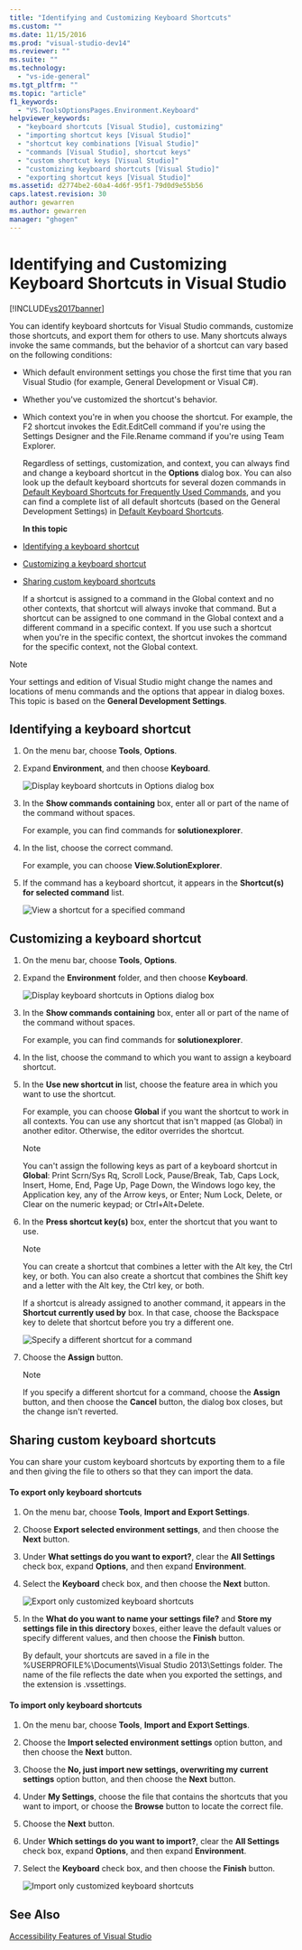 ```yaml
---
title: "Identifying and Customizing Keyboard Shortcuts"
ms.custom: ""
ms.date: 11/15/2016
ms.prod: "visual-studio-dev14"
ms.reviewer: ""
ms.suite: ""
ms.technology:
  - "vs-ide-general"
ms.tgt_pltfrm: ""
ms.topic: "article"
f1_keywords:
  - "VS.ToolsOptionsPages.Environment.Keyboard"
helpviewer_keywords:
  - "keyboard shortcuts [Visual Studio], customizing"
  - "importing shortcut keys [Visual Studio]"
  - "shortcut key combinations [Visual Studio]"
  - "commands [Visual Studio], shortcut keys"
  - "custom shortcut keys [Visual Studio]"
  - "customizing keyboard shortcuts [Visual Studio]"
  - "exporting shortcut keys [Visual Studio]"
ms.assetid: d2774be2-60a4-4d6f-95f1-79d0d9e55b56
caps.latest.revision: 30
author: gewarren
ms.author: gewarren
manager: "ghogen"
---
```

# Identifying and Customizing Keyboard Shortcuts in Visual Studio
[!INCLUDE[vs2017banner](../includes/vs2017banner.md)]

You can identify keyboard shortcuts for Visual Studio commands, customize those shortcuts, and export them for others to use. Many shortcuts always invoke the same commands, but the behavior of a shortcut can vary based on the following conditions:

- Which default environment settings you chose the first time that you ran Visual Studio (for example, General Development or Visual C#).

- Whether you've customized the shortcut's behavior.

- Which context you're in when you choose the shortcut. For example, the F2 shortcut invokes the Edit.EditCell command if you're using the Settings Designer and the File.Rename command if you're using Team Explorer.

  Regardless of settings, customization, and context, you can always find and change a keyboard shortcut in the **Options** dialog box. You can also look up the default keyboard shortcuts for several dozen commands in [Default Keyboard Shortcuts for Frequently Used Commands](../ide/default-keyboard-shortcuts-for-frequently-used-commands-in-visual-studio.md), and you can find a complete list of all default shortcuts (based on the General Development Settings) in [Default Keyboard Shortcuts](../ide/default-keyboard-shortcuts-in-visual-studio.md).

  **In this topic**

- [Identifying a keyboard shortcut](../ide/identifying-and-customizing-keyboard-shortcuts-in-visual-studio.md#bkmk_identify)

- [Customizing a keyboard shortcut](../ide/identifying-and-customizing-keyboard-shortcuts-in-visual-studio.md#bkmk_assign)

- [Sharing custom keyboard shortcuts](../ide/identifying-and-customizing-keyboard-shortcuts-in-visual-studio.md#bkmk_transfer)

  If a shortcut is assigned to a command in the Global context and no other contexts, that shortcut will always invoke that command. But a shortcut can be assigned to one command in the Global context and a different command in a specific context. If you use such a shortcut when you're in the specific context, the shortcut invokes the command for the specific context, not the Global context.

> [!NOTE]
>  Your settings and edition of Visual Studio might change the names and locations of menu commands and the options that appear in dialog boxes. This topic is based on the **General Development Settings**.

##  <a name="bkmk_identify"></a> Identifying a keyboard shortcut

1.  On the menu bar, choose **Tools**, **Options**.

2.  Expand **Environment**, and then choose **Keyboard**.

     ![Display keyboard shortcuts in Options dialog box](../ide/media/optionskeyboard.png "OptionsKeyboard")

3.  In the **Show commands containing** box, enter all or part of the name of the command without spaces.

     For example, you can find commands for **solutionexplorer**.

4.  In the list, choose the correct command.

     For example, you can choose **View.SolutionExplorer**.

5.  If the command has a keyboard shortcut, it appears in the **Shortcut(s) for selected command** list.

     ![View a shortcut for a specified command](../ide/media/viewshortcut.png "ViewShortcut")

##  <a name="bkmk_assign"></a> Customizing a keyboard shortcut

1.  On the menu bar, choose **Tools**, **Options**.

2.  Expand the **Environment** folder, and then choose **Keyboard**.

     ![Display keyboard shortcuts in Options dialog box](../ide/media/optionskeyboard.png "OptionsKeyboard")

3.  In the **Show commands containing** box, enter all or part of the name of the command without spaces.

     For example, you can find commands for **solutionexplorer**.

4.  In the list, choose the command to which you want to assign a keyboard shortcut.

5.  In the **Use new shortcut in** list, choose the feature area in which you want to use the shortcut.

     For example, you can choose **Global** if you want the shortcut to work in all contexts. You can use any shortcut that isn't mapped (as Global) in another editor. Otherwise, the editor overrides the shortcut.

    > [!NOTE]
    >  You can't assign the following keys as part of a keyboard shortcut in **Global**: Print Scrn/Sys Rq, Scroll Lock, Pause/Break, Tab, Caps Lock, Insert, Home, End, Page Up, Page Down, the Windows logo key, the Application key, any of the Arrow keys, or Enter; Num Lock, Delete, or Clear on the numeric keypad; or Ctrl+Alt+Delete.

6.  In the **Press shortcut key(s)** box, enter the shortcut that you want to use.

    > [!NOTE]
    >  You can create a shortcut that combines a letter with the Alt key, the Ctrl key, or both. You can also create a shortcut that combines the Shift key and a letter with the Alt key, the Ctrl key, or both.

     If a shortcut is already assigned to another command, it appears in the **Shortcut currently used by** box. In that case, choose the Backspace key to delete that shortcut before you try a different one.

     ![Specify a different shortcut for a command](../ide/media/reassignshortcut.png "ReassignShortcut")

7.  Choose the **Assign** button.

    > [!NOTE]
    >  If you specify a different shortcut for a command, choose the **Assign** button, and then choose the **Cancel** button, the dialog box closes, but the change isn't reverted.

##  <a name="bkmk_transfer"></a> Sharing custom keyboard shortcuts
 You can share your custom keyboard shortcuts by exporting them to a file and then giving the file to others so that they can import the data.

#### To export only keyboard shortcuts

1.  On the menu bar, choose **Tools**, **Import and Export Settings**.

2.  Choose **Export selected environment settings**, and then choose the **Next** button.

3.  Under **What settings do you want to export?**, clear the **All Settings** check box, expand **Options**, and then expand **Environment**.

4.  Select the **Keyboard** check box, and then choose the **Next** button.

     ![Export only customized keyboard shortcuts](../ide/media/exportshortcuts.png "ExportShortcuts")

5.  In the **What do you want to name your settings file?** and **Store my settings file in this directory** boxes, either leave the default values or specify different values, and then choose the **Finish** button.

     By default, your shortcuts are saved in a file in the %USERPROFILE%\Documents\Visual Studio 2013\Settings folder. The name of the file reflects the date when you exported the settings, and the extension is .vssettings.

#### To import only keyboard shortcuts

1.  On the menu bar, choose **Tools**, **Import and Export Settings**.

2.  Choose the **Import selected environment settings** option button, and then choose the **Next** button.

3.  Choose the **No, just import new settings, overwriting my current settings** option button, and then choose the **Next** button.

4.  Under **My Settings**, choose the file that contains the shortcuts that you want to import, or choose the **Browse** button to locate the correct file.

5.  Choose the **Next** button.

6.  Under **Which settings do you want to import?**, clear the **All Settings** check box, expand **Options**, and then expand **Environment**.

7.  Select the **Keyboard** check box, and then choose the **Finish** button.

     ![Import only customized keyboard shortcuts](../ide/media/importshortcuts.png "ImportShortcuts")

## See Also
 [Accessibility Features of Visual Studio](../ide/reference/accessibility-features-of-visual-studio.md)
